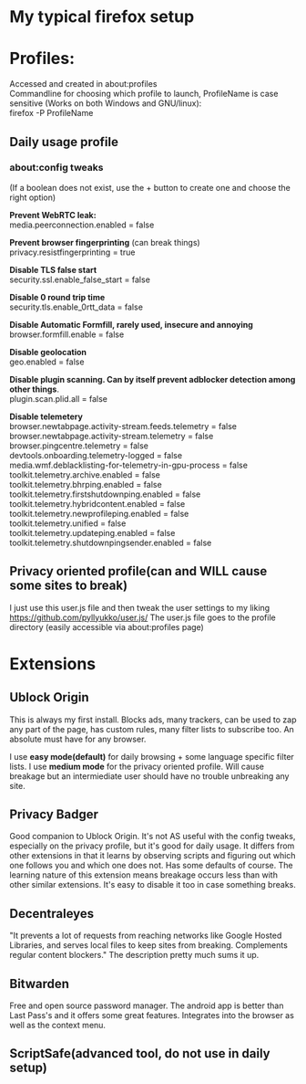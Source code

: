 # My typical firefox setup  

# Profiles:  

Accessed and created in about:profiles   
Commandline for choosing which profile to launch, ProfileName is case sensitive (Works on both Windows and GNU/linux):  
firefox -P ProfileName

## Daily usage profile  

### about:config tweaks    
(If a boolean does not exist, use the + button to create one and choose the right option)

**Prevent WebRTC leak:**  
media.peerconnection.enabled = false

**Prevent browser fingerprinting**  (can break things)  
privacy.resistfingerprinting = true

**Disable TLS false start**  
security.ssl.enable_false_start = false

**Disable 0 round trip time**  
security.tls.enable_0rtt_data = false 

**Disable Automatic Formfill, rarely used, insecure and annoying**  
browser.formfill.enable = false

**Disable geolocation**  
geo.enabled = false

**Disable plugin scanning. Can by itself prevent adblocker detection among other things**.  
plugin.scan.plid.all = false

**Disable telemetery**  
browser.newtabpage.activity-stream.feeds.telemetry = false  
browser.newtabpage.activity-stream.telemetry = false  
browser.pingcentre.telemetry = false  
devtools.onboarding.telemetry-logged = false  
media.wmf.deblacklisting-for-telemetry-in-gpu-process = false  
toolkit.telemetry.archive.enabled = false  
toolkit.telemetry.bhrping.enabled = false  
toolkit.telemetry.firstshutdownping.enabled = false  
toolkit.telemetry.hybridcontent.enabled = false  
toolkit.telemetry.newprofileping.enabled = false  
toolkit.telemetry.unified = false  
toolkit.telemetry.updateping.enabled = false  
toolkit.telemetry.shutdownpingsender.enabled = false  


## Privacy oriented profile(can and WILL cause some sites to break)

I just use this user.js file and then tweak the user settings to my liking
https://github.com/pyllyukko/user.js/
The user.js file goes to the profile directory (easily accessible via about:profiles page)

# Extensions

## Ublock Origin
This is always my first install. Blocks ads, many trackers, can be used to zap any part of the page, has custom rules, many filter lists to subscribe too. An absolute must have for any browser.

I use **easy mode(default)** for daily browsing + some language specific filter lists.
I use **medium mode** for the privacy oriented profile. Will cause breakage but an intermiediate user should have no trouble unbreaking any site.

## Privacy Badger
Good companion to Ublock Origin. It's not AS useful with the config tweaks, especially on the privacy profile, but it's good for daily usage. It differs from other extensions in that it learns by observing scripts and figuring out which one follows you and which one does not. Has some defaults of course. The learning nature of this extension means breakage occurs less than with other similar extensions. It's easy to disable it too in case something breaks.

## Decentraleyes
"It prevents a lot of requests from reaching networks like Google Hosted Libraries, and serves local files to keep sites from breaking. Complements regular content blockers."
The description pretty much sums it up.

## Bitwarden
Free and open source password manager. The android app is better than Last Pass's and it offers some great features. Integrates into the browser as well as the context menu. 

## ScriptSafe(advanced tool, do not use in daily setup)



